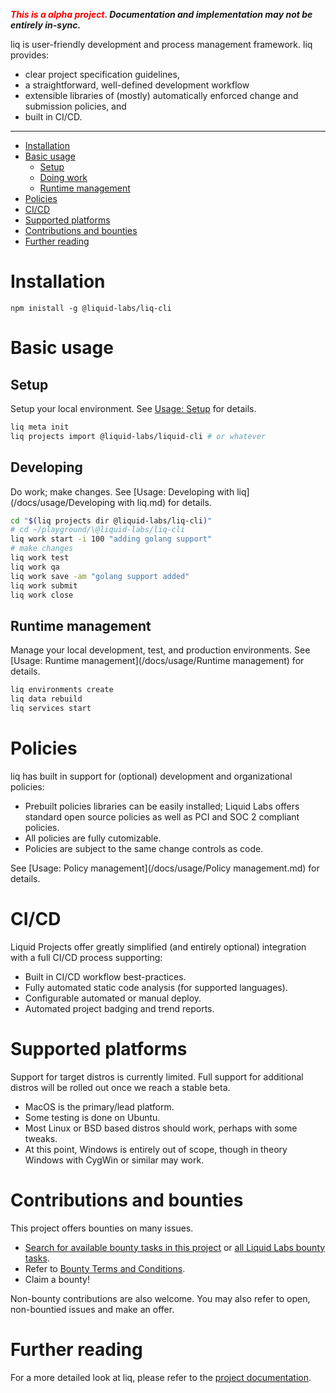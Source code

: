 **_<span style="color:red">This is a alpha project.</span> Documentation and implementation may not be entirely in-sync._**

liq is user-friendly development and process management framework. liq provides:
* clear project specification guidelines,
* a straightforward, well-defined development workflow
* extensible libraries of (mostly) automatically enforced change and submission policies, and
* built in CI/CD.

___

* [Installation](#installation)
* [Basic usage](#basic-usage)
   * [Setup](#setup)
   * [Doing work](#doing-work)
   * [Runtime management](#runtime-management)
* [Policies](#policies)
* [CI/CD](#cicd)
* [Supported platforms](#supported-platforms)
* [Contributions and bounties](#contributions-and-bounties)
* [Further reading](#further-reading)

# Installation

`npm inistall -g @liquid-labs/liq-cli`

# Basic usage

## Setup

Setup your local environment. See [Usage: Setup](/docs/usage/Setup.md) for details.
 ```bash
 liq meta init
 liq projects import @liquid-labs/liquid-cli # or whatever
```

## Developing

Do work; make changes. See [Usage: Developing with liq](/docs/usage/Developing with liq.md) for details.
 ```bash
 cd "$(liq projects dir @liquid-labs/liq-cli)"
 # cd ~/playground/\@liquid-labs/liq-cli
 liq work start -i 100 "adding golang support"
 # make changes
 liq work test
 liq work qa
 liq work save -am "golang support added"
 liq work submit
 liq work close
 ```

## Runtime management

Manage your local development, test, and production environments. See [Usage: Runtime management](/docs/usage/Runtime management) for details.
```bash
liq environments create
liq data rebuild
liq services start
```

# Policies

liq has built in support for (optional) development and organizational policies:

* Prebuilt policies libraries can be easily installed; Liquid Labs offers standard open source policies as well as PCI and SOC 2 compliant policies.
* All policies are fully cutomizable.
* Policies are subject to the same change controls as code.

See [Usage: Policy management](/docs/usage/Policy management.md) for details.

# CI/CD

Liquid Projects offer greatly simplified (and entirely optional) integration with a full CI/CD process supporting:

* Built in CI/CD workflow best-practices.
* Fully automated static code analysis (for supported languages).
* Configurable automated or manual deploy.
* Automated project badging and trend reports.

# Supported platforms

Support for target distros is currently limited. Full support for additional distros will be rolled out once we reach a stable beta.

* MacOS is the primary/lead platform.
* Some testing is done on Ubuntu.
* Most Linux or BSD based distros should work, perhaps with some tweaks.
* At this point, Windows is entirely out of scope, though in theory Windows with CygWin or similar may work.

# Contributions and bounties

This project offers bounties on many issues.

* [Search for available bounty tasks in this project](https://github.com/Liquid-Labs/liq-cli/issues?utf8=%E2%9C%93&q=is%3Aissue+is%3Aopen+no%3Aassignee+label%3Abounty) or [all Liquid Labs bounty tasks](https://github.com/issues?utf8=%E2%9C%93&q=is%3Aopen+is%3Aissue+org%3ALiquid-Labs+archived%3Afalse+label%3Abounty).
* Refer to [Bounty Terms and Conditions](./docs/Bounty%20Terms%20and%20Conditions.md).
* Claim a bounty!

Non-bounty contributions are also welcome. You may also refer to open, non-bountied issues and make an offer.

# Further reading

For a more detailed look at liq, please refer to the [project documentation](/docs/toc.md).
